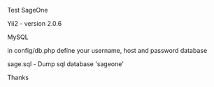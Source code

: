 Test SageOne

Yii2 - version 2.0.6

MySQL

in config/db.php define your username, host and password database


sage.sql - Dump sql database 'sageone'

Thanks